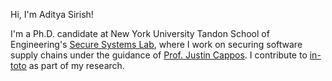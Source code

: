 Hi, I'm Aditya Sirish!

I'm a Ph.D. candidate at New York University Tandon School of Engineering's <a href="https://ssl.engineering.nyu.edu/" target="_blank">Secure Systems Lab</a>, where I work on securing software supply chains under the guidance of <a href="https://ssl.engineering.nyu.edu/personalpages/jcappos/index.htm" target="_blank">Prof. Justin Cappos</a>. I contribute to <a href="https://in-toto.io/" target="_blank">in-toto</a> as part of my research.
